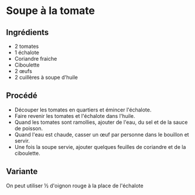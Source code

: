 # Soupe à la tomate

## Ingrédients

* 2 tomates
* 1 échalote
* Coriandre fraiche
* Ciboulette
* 2 œufs
* 2 cuillères à soupe d'huile

## Procédé

- Découper les tomates en quartiers et émincer l'échalote.
- Faire revenir les tomates et l'échalote dans l'huile.
- Quand les tomates sont ramollies, ajouter de l'eau, du sel et de la sauce de poisson.
- Quand l'eau est chaude, casser un œuf par personne dans le bouillon et servir.
- Une fois la soupe servie, ajouter quelques feuilles de coriandre et de la ciboulette.

## Variante

On peut utiliser &frac12; d'oignon rouge à la place de l'échalote
